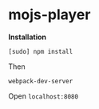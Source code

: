 # mojs-player


**Installation**

```
[sudo] npm install
```

Then 

```
webpack-dev-server
```

Open `localhost:8080`
